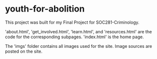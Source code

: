 # youth-for-abolition

This project was built for my Final Project for SOC281-Criminology.

'about.html', 'get_involved.html', 'learn.html', and 'resources.html' are the code for the corresponding subpages. 'index.html' is the home page. 

The 'imgs' folder contains all images used for the site. Image sources are posted on the site. 
